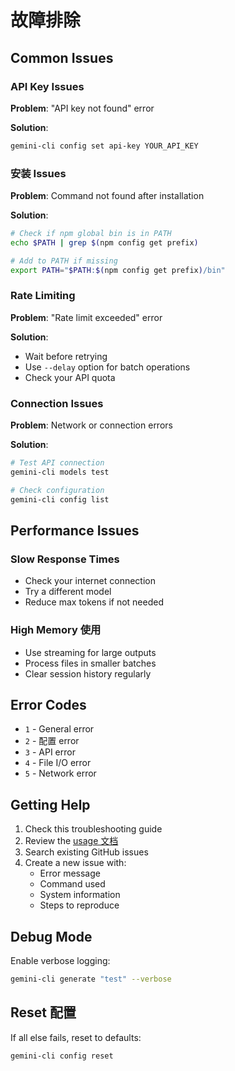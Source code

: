 # 故障排除

## Common Issues

### API Key Issues

**Problem**: "API key not found" error

**Solution**:
```bash
gemini-cli config set api-key YOUR_API_KEY
```

### 安装 Issues

**Problem**: Command not found after installation

**Solution**:
```bash
# Check if npm global bin is in PATH
echo $PATH | grep $(npm config get prefix)

# Add to PATH if missing
export PATH="$PATH:$(npm config get prefix)/bin"
```

### Rate Limiting

**Problem**: "Rate limit exceeded" error

**Solution**:
- Wait before retrying
- Use `--delay` option for batch operations
- Check your API quota

### Connection Issues

**Problem**: Network or connection errors

**Solution**:
```bash
# Test API connection
gemini-cli models test

# Check configuration
gemini-cli config list
```

## Performance Issues

### Slow Response Times

- Check your internet connection
- Try a different model
- Reduce max tokens if not needed

### High Memory 使用

- Use streaming for large outputs
- Process files in smaller batches
- Clear session history regularly

## Error Codes

- `1` - General error
- `2` - 配置 error
- `3` - API error
- `4` - File I/O error
- `5` - Network error

## Getting Help

1. Check this troubleshooting guide
2. Review the [usage 文档](./usage.md)
3. Search existing GitHub issues
4. Create a new issue with:
   - Error message
   - Command used
   - System information
   - Steps to reproduce

## Debug Mode

Enable verbose logging:

```bash
gemini-cli generate "test" --verbose
```

## Reset 配置

If all else fails, reset to defaults:

```bash
gemini-cli config reset
```
